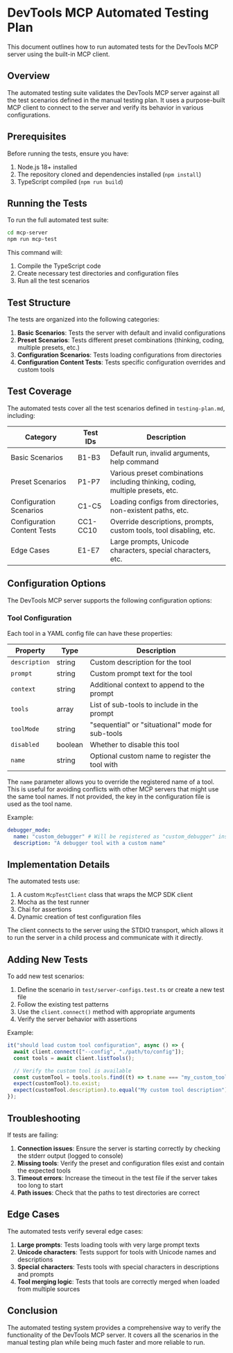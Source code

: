 # DevTools MCP Automated Testing Plan

This document outlines how to run automated tests for the DevTools MCP server using the built-in MCP client.

## Overview

The automated testing suite validates the DevTools MCP server against all the test scenarios defined in the manual testing plan. It uses a purpose-built MCP client to connect to the server and verify its behavior in various configurations.

## Prerequisites

Before running the tests, ensure you have:

1. Node.js 18+ installed
2. The repository cloned and dependencies installed (`npm install`)
3. TypeScript compiled (`npm run build`)

## Running the Tests

To run the full automated test suite:

```bash
cd mcp-server
npm run mcp-test
```

This command will:

1. Compile the TypeScript code
2. Create necessary test directories and configuration files
3. Run all the test scenarios

## Test Structure

The tests are organized into the following categories:

1. **Basic Scenarios**: Tests the server with default and invalid configurations
2. **Preset Scenarios**: Tests different preset combinations (thinking, coding, multiple presets, etc.)
3. **Configuration Scenarios**: Tests loading configurations from directories
4. **Configuration Content Tests**: Tests specific configuration overrides and custom tools

## Test Coverage

The automated tests cover all the test scenarios defined in `testing-plan.md`, including:

| Category                    | Test IDs | Description                                                                    |
| --------------------------- | -------- | ------------------------------------------------------------------------------ |
| Basic Scenarios             | B1-B3    | Default run, invalid arguments, help command                                   |
| Preset Scenarios            | P1-P7    | Various preset combinations including thinking, coding, multiple presets, etc. |
| Configuration Scenarios     | C1-C5    | Loading configs from directories, non-existent paths, etc.                     |
| Configuration Content Tests | CC1-CC10 | Override descriptions, prompts, custom tools, tool disabling, etc.             |
| Edge Cases                  | E1-E7    | Large prompts, Unicode characters, special characters, etc.                    |

## Configuration Options

The DevTools MCP server supports the following configuration options:

### Tool Configuration

Each tool in a YAML config file can have these properties:

| Property      | Type    | Description                                      |
| ------------- | ------- | ------------------------------------------------ |
| `description` | string  | Custom description for the tool                  |
| `prompt`      | string  | Custom prompt text for the tool                  |
| `context`     | string  | Additional context to append to the prompt       |
| `tools`       | array   | List of sub-tools to include in the prompt       |
| `toolMode`    | string  | "sequential" or "situational" mode for sub-tools |
| `disabled`    | boolean | Whether to disable this tool                     |
| `name`        | string  | Optional custom name to register the tool with   |

The `name` parameter allows you to override the registered name of a tool. This is useful for avoiding conflicts with other MCP servers that might use the same tool names. If not provided, the key in the configuration file is used as the tool name.

Example:

```yaml
debugger_mode:
  name: "custom_debugger" # Will be registered as "custom_debugger" instead of "debugger_mode"
  description: "A debugger tool with a custom name"
```

## Implementation Details

The automated tests use:

1. A custom `McpTestClient` class that wraps the MCP SDK client
2. Mocha as the test runner
3. Chai for assertions
4. Dynamic creation of test configuration files

The client connects to the server using the STDIO transport, which allows it to run the server in a child process and communicate with it directly.

## Adding New Tests

To add new test scenarios:

1. Define the scenario in `test/server-configs.test.ts` or create a new test file
2. Follow the existing test patterns
3. Use the `client.connect()` method with appropriate arguments
4. Verify the server behavior with assertions

Example:

```typescript
it("should load custom tool configuration", async () => {
  await client.connect(["--config", "./path/to/config"]);
  const tools = await client.listTools();

  // Verify the custom tool is available
  const customTool = tools.tools.find((t) => t.name === "my_custom_tool");
  expect(customTool).to.exist;
  expect(customTool.description).to.equal("My custom tool description");
});
```

## Troubleshooting

If tests are failing:

1. **Connection issues**: Ensure the server is starting correctly by checking the stderr output (logged to console)
2. **Missing tools**: Verify the preset and configuration files exist and contain the expected tools
3. **Timeout errors**: Increase the timeout in the test file if the server takes too long to start
4. **Path issues**: Check that the paths to test directories are correct

## Edge Cases

The automated tests verify several edge cases:

1. **Large prompts**: Tests loading tools with very large prompt texts
2. **Unicode characters**: Tests support for tools with Unicode names and descriptions
3. **Special characters**: Tests tools with special characters in descriptions and prompts
4. **Tool merging logic**: Tests that tools are correctly merged when loaded from multiple sources

## Conclusion

The automated testing system provides a comprehensive way to verify the functionality of the DevTools MCP server. It covers all the scenarios in the manual testing plan while being much faster and more reliable to run.
